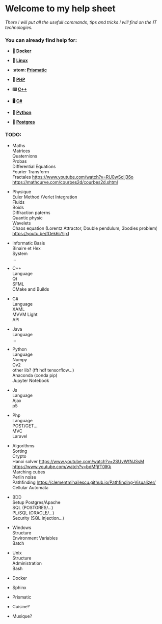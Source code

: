 # Welcome to my help sheet

*There I will put all the usefull commands, tips and tricks I will find on the IT technologies.*

### You can already find help for:

* **:whale: [Docker](./Docker/DOCKER.md)**

* **:penguin: [Linux](./Linux/LINUX.md)**

* **:atom: [Prismatic](./Prismatic/PRISMATIC.md)**

* **:elephant: [PHP]()**

* **:keyboard: [C++]()**

* **:desktop_computer: [C#]()**

* **:snake: [Python](https://github.com/mlhoutel/python-cheat-sheet)**

* **:elephant: [Postgres]()**

### TODO:

* Maths   
  Matrices   
  Quaternions   
  Probas   
  Differential Equations   
  Fourier Transform   
  Fractales https://www.youtube.com/watch?v=RU0wScIj36o https://mathcurve.com/courbes2d/courbes2d.shtml   

* Physique   
  Euler Method /Verlet Integration   
  Fluids   
  Boids   
  Diffraction paterns   
  Quantic physic   
  Wavelets   
  Chaos equation (Lorentz Attractor, Double pendulum, 3bodies problem) https://youtu.be/fDek6cYijxI   

* Informatic Basis   
  Binaire et Hex   
  System   
  ...   
  
* C++   
  Language   
  Qt   
  SFML   
  CMake and Builds   
  
* C#   
  Language   
  XAML   
  MVVM Light   
  API   
  
* Java   
  Language   
  ...

* Python   
  Language   
  Numpy   
  Cv2   
  other lib? (fft hdf tensorflow...)   
  Anaconda (conda pip)   
  Jupyter Notebook   
  
* Js   
  Language   
  Ajax   
  p5   
  
* Php   
  Language   
  POST/GET...   
  MVC   
  Laravel   

* Algorithms   
  Sorting   
  Crypto   
  Hanoi solver https://www.youtube.com/watch?v=2SUvWfNJSsM https://www.youtube.com/watch?v=bdMfjfT0lKk   
  Marching cubes   
  Perlin noise   
  Pathfinding https://clementmihailescu.github.io/Pathfinding-Visualizer/  
  Cellular Automata   
  

* BDD   
  Setup Postgres/Apache   
  SQL (POSTGRES/...)   
  PL/SQL (ORACLE/...)   
  Security (SQL injection...)   
   
* Windows     
  Structure    
  Environment Variables    
  Batch    
   
* Unix   
  Structure   
  Administration   
  Bash   

* Docker   
* Sphinx   
* Prismatic   
  
* Cuisine?   
* Musique?   
  
